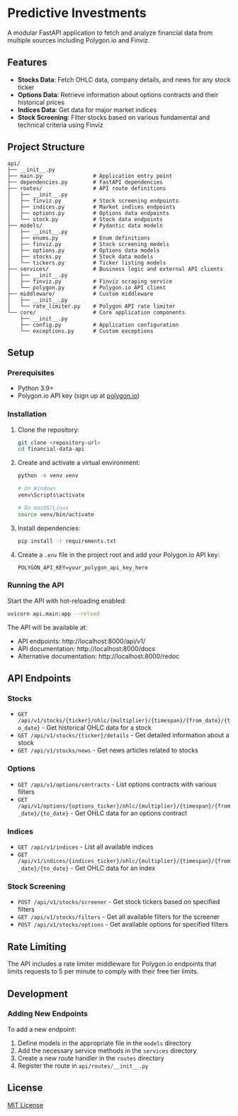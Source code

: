 # Predictive Investments

A modular FastAPI application to fetch and analyze financial data from multiple sources including Polygon.io and Finviz.

## Features

- **Stocks Data**: Fetch OHLC data, company details, and news for any stock ticker
- **Options Data**: Retrieve information about options contracts and their historical prices
- **Indices Data**: Get data for major market indices
- **Stock Screening**: Filter stocks based on various fundamental and technical criteria using Finviz

## Project Structure

```
api/
├── __init__.py
├── main.py                # Application entry point
├── dependencies.py        # FastAPI dependencies
├── routes/                # API route definitions
│   ├── __init__.py
│   ├── finviz.py          # Stock screening endpoints
│   ├── indices.py         # Market indices endpoints
│   ├── options.py         # Options data endpoints
│   └── stock.py           # Stock data endpoints
├── models/                # Pydantic data models
│   ├── __init__.py
│   ├── enums.py           # Enum definitions
│   ├── finviz.py          # Stock screening models
│   ├── options.py         # Options data models
│   ├── stocks.py          # Stock data models
│   └── tickers.py         # Ticker listing models
├── services/              # Business logic and external API clients
│   ├── __init__.py
│   ├── finviz.py          # Finviz scraping service
│   └── polygon.py         # Polygon.io API client
├── middleware/            # Custom middleware
│   ├── __init__.py
│   └── rate_limiter.py    # Polygon API rate limiter
└── core/                  # Core application components
    ├── __init__.py
    ├── config.py          # Application configuration
    └── exceptions.py      # Custom exceptions
```

## Setup

### Prerequisites

- Python 3.9+
- Polygon.io API key (sign up at [polygon.io](https://polygon.io))

### Installation

1. Clone the repository:

   ```bash
   git clone <repository-url>
   cd financial-data-api
   ```

2. Create and activate a virtual environment:

   ```bash
   python -m venv venv

   # On Windows
   venv\Scripts\activate

   # On macOS/Linux
   source venv/bin/activate
   ```

3. Install dependencies:

   ```bash
   pip install -r requirements.txt
   ```

4. Create a `.env` file in the project root and add your Polygon.io API key:
   ```
   POLYGON_API_KEY=your_polygon_api_key_here
   ```

### Running the API

Start the API with hot-reloading enabled:

```bash
uvicorn api.main:app --reload
```

The API will be available at:

- API endpoints: http://localhost:8000/api/v1/
- API documentation: http://localhost:8000/docs
- Alternative documentation: http://localhost:8000/redoc

## API Endpoints

### Stocks

- `GET /api/v1/stocks/{ticker}/ohlc/{multiplier}/{timespan}/{from_date}/{to_date}` - Get historical OHLC data for a stock
- `GET /api/v1/stocks/{ticker}/details` - Get detailed information about a stock
- `GET /api/v1/stocks/news` - Get news articles related to stocks

### Options

- `GET /api/v1/options/contracts` - List options contracts with various filters
- `GET /api/v1/options/{options_ticker}/ohlc/{multiplier}/{timespan}/{from_date}/{to_date}` - Get OHLC data for an options contract

### Indices

- `GET /api/v1/indices` - List all available indices
- `GET /api/v1/indices/{indices_ticker}/ohlc/{multiplier}/{timespan}/{from_date}/{to_date}` - Get OHLC data for an index

### Stock Screening

- `POST /api/v1/stocks/screener` - Get stock tickers based on specified filters
- `GET /api/v1/stocks/filters` - Get all available filters for the screener
- `POST /api/v1/stocks/options` - Get available options for specified filters

## Rate Limiting

The API includes a rate limiter middleware for Polygon.io endpoints that limits requests to 5 per minute to comply with their free tier limits.

## Development

### Adding New Endpoints

To add a new endpoint:

1. Define models in the appropriate file in the `models` directory
2. Add the necessary service methods in the `services` directory
3. Create a new route handler in the `routes` directory
4. Register the route in `api/routes/__init__.py`

## License

[MIT License](LICENSE)
